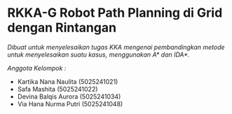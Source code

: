 # RKKA-G Robot Path Planning di Grid dengan Rintangan

_Dibuat untuk menyelesaikan tugas KKA mengenai pembandingkan metode untuk menyelesaikan suatu kasus, menggunakan A* dan IDA*._

*Anggota Kelompok :*
- Kartika Nana Naulita (5025241021)
- Safa Mashita (5025241022)
- Devina Balqis Aurora (5025241034)
- Via Hana Nurma Putri (5025241048)
